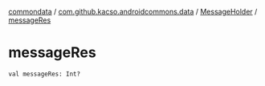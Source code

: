 [commondata](../../index.md) / [com.github.kacso.androidcommons.data](../index.md) / [MessageHolder](index.md) / [messageRes](.)

# messageRes

`val messageRes: Int?`